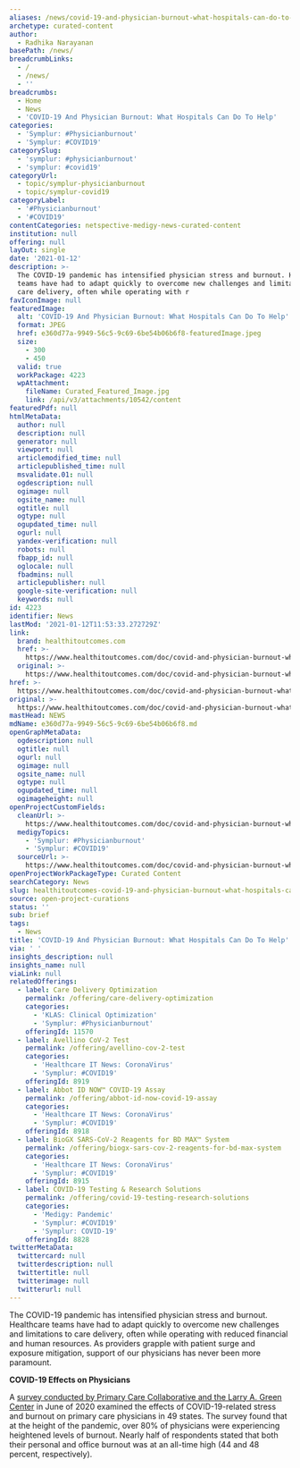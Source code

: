 ```yaml
---
aliases: /news/covid-19-and-physician-burnout-what-hospitals-can-do-to-help
archetype: curated-content
author:
  - Radhika Narayanan
basePath: /news/
breadcrumbLinks:
  - /
  - /news/
  - ''
breadcrumbs:
  - Home
  - News
  - 'COVID-19 And Physician Burnout: What Hospitals Can Do To Help'
categories:
  - 'Symplur: #Physicianburnout'
  - 'Symplur: #COVID19'
categorySlug:
  - 'symplur: #physicianburnout'
  - 'symplur: #covid19'
categoryUrl:
  - topic/symplur-physicianburnout
  - topic/symplur-covid19
categoryLabel:
  - '#Physicianburnout'
  - '#COVID19'
contentCategories: netspective-medigy-news-curated-content
institution: null
offering: null
layOut: single
date: '2021-01-12'
description: >-
  The COVID-19 pandemic has intensified physician stress and burnout. Healthcare
  teams have had to adapt quickly to overcome new challenges and limitations to
  care delivery, often while operating with r
favIconImage: null
featuredImage:
  alt: 'COVID-19 And Physician Burnout: What Hospitals Can Do To Help'
  format: JPEG
  href: e360d77a-9949-56c5-9c69-6be54b06b6f8-featuredImage.jpeg
  size:
    - 300
    - 450
  valid: true
  workPackage: 4223
  wpAttachment:
    fileName: Curated_Featured_Image.jpg
    link: /api/v3/attachments/10542/content
featuredPdf: null
htmlMetaData:
  author: null
  description: null
  generator: null
  viewport: null
  articlemodified_time: null
  articlepublished_time: null
  msvalidate.01: null
  ogdescription: null
  ogimage: null
  ogsite_name: null
  ogtitle: null
  ogtype: null
  ogupdated_time: null
  ogurl: null
  yandex-verification: null
  robots: null
  fbapp_id: null
  oglocale: null
  fbadmins: null
  articlepublisher: null
  google-site-verification: null
  keywords: null
id: 4223
identifier: News
lastMod: '2021-01-12T11:53:33.272729Z'
link:
  brand: healthitoutcomes.com
  href: >-
    https://www.healthitoutcomes.com/doc/covid-and-physician-burnout-what-hospitals-can-do-to-help-0001
  original: >-
    https://www.healthitoutcomes.com/doc/covid-and-physician-burnout-what-hospitals-can-do-to-help-0001
href: >-
  https://www.healthitoutcomes.com/doc/covid-and-physician-burnout-what-hospitals-can-do-to-help-0001
original: >-
  https://www.healthitoutcomes.com/doc/covid-and-physician-burnout-what-hospitals-can-do-to-help-0001
mastHead: NEWS
mdName: e360d77a-9949-56c5-9c69-6be54b06b6f8.md
openGraphMetaData:
  ogdescription: null
  ogtitle: null
  ogurl: null
  ogimage: null
  ogsite_name: null
  ogtype: null
  ogupdated_time: null
  ogimageheight: null
openProjectCustomFields:
  cleanUrl: >-
    https://www.healthitoutcomes.com/doc/covid-and-physician-burnout-what-hospitals-can-do-to-help-0001
  medigyTopics:
    - 'Symplur: #Physicianburnout'
    - 'Symplur: #COVID19'
  sourceUrl: >-
    https://www.healthitoutcomes.com/doc/covid-and-physician-burnout-what-hospitals-can-do-to-help-0001
openProjectWorkPackageType: Curated Content
searchCategory: News
slug: healthitoutcomes-covid-19-and-physician-burnout-what-hospitals-can-do-to-help
source: open-project-curations
status: ''
sub: brief
tags:
  - News
title: 'COVID-19 And Physician Burnout: What Hospitals Can Do To Help'
via: ' '
insights_description: null
insights_name: null
viaLink: null
relatedOfferings:
  - label: Care Delivery Optimization
    permalink: /offering/care-delivery-optimization
    categories:
      - 'KLAS: Clinical Optimization'
      - 'Symplur: #Physicianburnout'
    offeringId: 11570
  - label: Avellino CoV-2 Test
    permalink: /offering/avellino-cov-2-test
    categories:
      - 'Healthcare IT News: CoronaVirus'
      - 'Symplur: #COVID19'
    offeringId: 8919
  - label: Abbot ID NOW™ COVID-19 Assay
    permalink: /offering/abbot-id-now-covid-19-assay
    categories:
      - 'Healthcare IT News: CoronaVirus'
      - 'Symplur: #COVID19'
    offeringId: 8918
  - label: BioGX SARS-CoV-2 Reagents for BD MAX™ System
    permalink: /offering/biogx-sars-cov-2-reagents-for-bd-max-system
    categories:
      - 'Healthcare IT News: CoronaVirus'
      - 'Symplur: #COVID19'
    offeringId: 8915
  - label: COVID-19 Testing & Research Solutions
    permalink: /offering/covid-19-testing-research-solutions
    categories:
      - 'Medigy: Pandemic'
      - 'Symplur: #COVID19'
      - 'Symplur: COVID-19'
    offeringId: 8828
twitterMetaData:
  twittercard: null
  twitterdescription: null
  twittertitle: null
  twitterimage: null
  twitterurl: null
---
```

<p>The COVID-19 pandemic has intensified physician stress and burnout. Healthcare teams have had to adapt quickly to overcome new challenges and limitations to care delivery, often while operating with reduced financial and human resources. As providers grapple with patient surge and exposure mitigation, support of our physicians has never been more paramount.</p><p><strong>COVID-19 Effects on Physicians</strong></p><p>A&nbsp;<a href="https://static1.squarespace.com/static/5d7ff8184cf0e01e4566cb02/t/5eea695edc760012fe9a1dea/1592420704960/C19+Series+14+National+Executive+Summary.pdf">survey conducted by Primary Care Collaborative and the Larry A. Green Center</a>&nbsp;in June of 2020 examined the effects of COVID-19-related stress and burnout on primary care physicians in 49 states. The survey found that at the height of the pandemic, over 80% of physicians were experiencing heightened levels of burnout. Nearly half of respondents stated that both their personal and office burnout was at an all-time high (44 and 48 percent, respectively).</p>